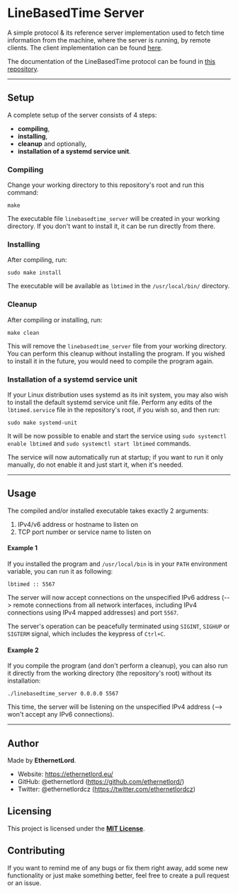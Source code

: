 # LineBasedTime Server
A simple protocol & its reference server implementation used to fetch time information from the machine, where the server is running, by remote clients. The client implementation can be found [here](/ethernetlord/linebasedtime-client/).

The documentation of the LineBasedTime protocol can be found in [this repository](/ethernetlord/linebasedtime-protocol/).

---

## Setup
A complete setup of the server consists of 4 steps:
* **compiling**,
* **installing**,
* **cleanup** and optionally,
* **installation of a systemd service unit**.

### Compiling
Change your working directory to this repository's root and run this command:
```
make
```
The executable file ```linebasedtime_server``` will be created in your working directory. If you don't want to install it, it can be run directly from there.

### Installing
After compiling, run:
```
sudo make install
```
The executable will be available as ```lbtimed``` in the ```/usr/local/bin/``` directory.

### Cleanup
After compiling or installing, run:
```
make clean
```
This will remove the ```linebasedtime_server``` file from your working directory. You can perform this cleanup without installing the program. If you wished to install it in the future, you would need to compile the program again.

### Installation of a systemd service unit
If your Linux distribution uses systemd as its init system, you may also wish to install the default systemd service unit file. Perform any edits of the ```lbtimed.service``` file in the repository's root, if you wish so, and then run:
```
sudo make systemd-unit
```
It will be now possible to enable and start the service using ```sudo systemctl enable lbtimed``` and ```sudo systemctl start lbtimed``` commands.

The service will now automatically run at startup; if you want to run it only manually, do not enable it and just start it, when it's needed.

---

## Usage
The compiled and/or installed executable takes exactly 2 arguments:
1. IPv4/v6 address or hostname to listen on
2. TCP port number or service name to listen on


#### Example 1
If you installed the program and ```/usr/local/bin``` is in your ```PATH``` environment variable, you can run it as following:
```
lbtimed :: 5567
```
The server will now accept connections on the unspecified IPv6 address (--> remote connections from all network interfaces, including IPv4 connections using IPv4 mapped addresses) and port ```5567```.

The server's operation can be peacefully terminated using ```SIGINT```, ```SIGHUP``` or ```SIGTERM``` signal, which includes the keypress of ```Ctrl+C```.


#### Example 2
If you compile the program (and don't perform a cleanup), you can also run it directly from the working directory (the repository's root) without its installation:
```
./linebasedtime_server 0.0.0.0 5567
```
This time, the server will be listening on the unspecified IPv4 address (--> won't accept any IPv6 connections).

---

## Author
Made by **EthernetLord**.
* Website: https://ethernetlord.eu/
* GitHub: @ethernetlord (https://github.com/ethernetlord/)
* Twitter: @ethernetlordcz (https://twitter.com/ethernetlordcz)


## Licensing
This project is licensed under the **[MIT License](/ethernetlord/linebasedtime-server/blob/master/LICENSE)**.


## Contributing
If you want to remind me of any bugs or fix them right away, add some new functionality or just make something better, feel free to create a pull request or an issue.
